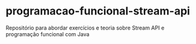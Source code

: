# programacao-funcional-stream-api
Repositório para abordar exercícios e teoria sobre Stream API e programação funcional com Java

